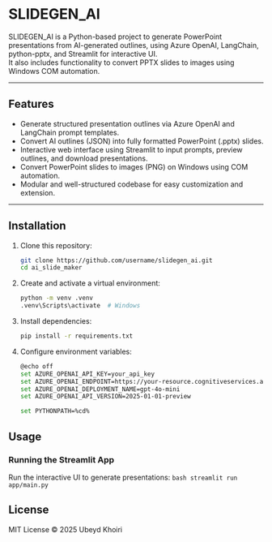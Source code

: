 # SLIDEGEN_AI

SLIDEGEN_AI is a Python-based project to generate PowerPoint presentations from AI-generated outlines, using Azure OpenAI, LangChain, python-pptx, and Streamlit for interactive UI.  
It also includes functionality to convert PPTX slides to images using Windows COM automation.

---

## Features

- Generate structured presentation outlines via Azure OpenAI and LangChain prompt templates.
- Convert AI outlines (JSON) into fully formatted PowerPoint (.pptx) slides.
- Interactive web interface using Streamlit to input prompts, preview outlines, and download presentations.
- Convert PowerPoint slides to images (PNG) on Windows using COM automation.
- Modular and well-structured codebase for easy customization and extension.

---

## Installation

1. Clone this repository:

   ```bash
   git clone https://github.com/username/slidegen_ai.git
   cd ai_slide_maker
   ```

2. Create and activate a virtual environment:
    ```bash
    python -m venv .venv
    .venv\Scripts\activate  # Windows
    ```

3. Install dependencies:
    ```bash
    pip install -r requirements.txt
    ```

4. Configure environment variables:
    ```bash
    @echo off
    set AZURE_OPENAI_API_KEY=your_api_key
    set AZURE_OPENAI_ENDPOINT=https://your-resource.cognitiveservices.azure.com/
    set AZURE_OPENAI_DEPLOYMENT_NAME=gpt-4o-mini
    set AZURE_OPENAI_API_VERSION=2025-01-01-preview

    set PYTHONPATH=%cd%
    ```

## Usage
### Running the Streamlit App

Run the interactive UI to generate presentations:
    ```bash
    streamlit run app/main.py
    ```

## License
MIT License © 2025 Ubeyd Khoiri